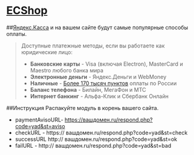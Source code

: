 [ECShop](http://chinascript.ru/forum-ecshop-1.html)
==================

##[Яндекс.Касса](http://kassa.yandex.ru/) и на вашем сайте будут самые популярные способы оплаты.
> Доступные платежные методы, если вы работаете как юридические лицо:
>* **Банковские карты** -  Visa (включая Electron), MasterCard и Maestro любого банка мира
>* **Электронные деньги** - Яндекс.Деньги и WebMoney
>* **Наличные** - [Более 170 тысяч пунктов](https://money.yandex.ru/pay/doc.xml?id=526209) оплаты по России
>* **Баланс телефона** - Билайн, МегаФон и МТС
>* **Интернет банкинг** - Альфа-Клик и Сбербанк Онлайн

##Инструкция
Распакуйте модуль в корень вашего сайта.

* paymentAvisoURL- https://вашдомен.ru/respond.php?code=yad&st=aviso
* checkURL - https:// вашдомен.ru/respond.php?code=yad&st=check
* successURL http:// вашдомен.ru/respond.php?code=yad&st=ok
* failURL - http:// вашдомен.ru/respond.php?code=yad&st=bad

